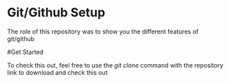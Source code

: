 # Git/Github Setup

The role of this repository was to show you the different features of git/github

#Get Started 

To check this out, feel free to use the _git clone_ command with the repository link to download and check this out